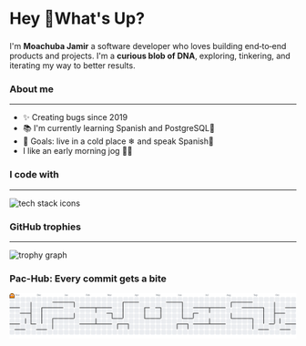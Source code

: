 <h1 align="left">Hey 👋What's Up?</h1>

### 

<p align="left"> I'm <b>Moachuba Jamir</b> a software developer who loves building end‑to‑end products and projects. I'm a <b>curious blob of DNA</b>, exploring, tinkering, and iterating my way to better results. </p>

<h3 align="left">About me</h3> <hr/> <ul> <li>✨ Creating bugs since 2019</li> <li>📚 I'm currently learning Spanish and PostgreSQL🐘</li> <li>🎯 Goals: live in a cold place ❄ and speak Spanish🚀</li> <li> I like an early morning jog 🏃‍♂️</li>

</ul>

### 

<h3 align="left">I code with</h3>
<hr/>

<div align="left">
<img src="https://skillicons.dev/icons?i=react,ts,next,tailwind,bootstrap,nodejs,express,mongodb,postgres,docker,git,aws,vercel,netlify" height="36" alt="tech stack icons" />
</div>

### 

<h3 align="left">GitHub trophies</h3>
<hr/>

<div align="left">
<img src="https://github-profile-trophy.vercel.app?username=Moachuba-Jamir&theme=dracula&column=-1&row=1&margin-w=8&margin-h=8&no-bg=false&no-frame=false&order=4" height="150" alt="trophy graph"  />
</div>

<!-- verbose text list removed per request -->

<h3 align="left">Pac-Hub: Every commit gets a bite</h3>

<picture>
<source media="(prefers-color-scheme: dark)" srcset="https://raw.githubusercontent.com/Moachuba-Jamir/Moachuba-Jamir/output/pacman-contribution-graph-dark.svg">
<source media="(prefers-color-scheme: light)" srcset="https://raw.githubusercontent.com/Moachuba-Jamir/Moachuba-Jamir/output/pacman-contribution-graph.svg">
<img alt="pacman contribution graph" src="https://raw.githubusercontent.com/Moachuba-Jamir/Moachuba-Jamir/output/pacman-contribution-graph.svg">
</picture>

### 